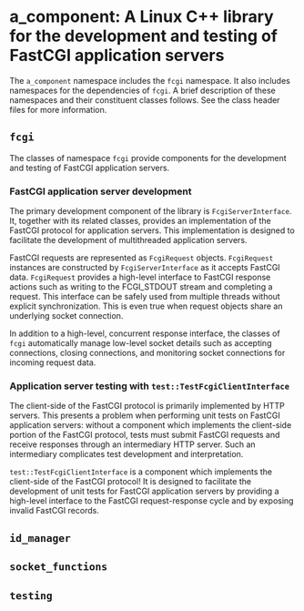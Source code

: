 # a_component: A Linux C++ library for the development and testing of FastCGI application servers
The `a_component` namespace includes the `fcgi` namespace. It also includes
namespaces for the dependencies of `fcgi`. A brief description of these
namespaces and their constituent classes follows. See the class header files
for more information.

## `fcgi`
The classes of namespace `fcgi` provide components for the development and
testing of FastCGI application servers.

### FastCGI application server development
The primary development component of the library is `FcgiServerInterface`. It,
together with its related classes, provides an implementation of the FastCGI
protocol for application servers. This implementation is designed to facilitate
the development of multithreaded application servers.

FastCGI requests are represented as `FcgiRequest` objects. `FcgiRequest`
instances are constructed by `FcgiServerInterface` as it accepts FastCGI data.
`FcgiRequest` provides a high-level interface to FastCGI response actions such
as writing to the FCGI_STDOUT stream and completing a request. This interface
can be safely used from multiple threads without explicit synchronization. This
is even true when request objects share an underlying socket connection.

In addition to a high-level, concurrent response interface, the classes of
`fcgi` automatically manage low-level socket details such as accepting
connections, closing connections, and monitoring socket connections for
incoming request data.

### Application server testing with `test::TestFcgiClientInterface`
The client-side of the FastCGI protocol is primarily implemented by HTTP
servers. This presents a problem when performing unit tests on FastCGI
application servers: without a component which implements the client-side
portion of the FastCGI protocol, tests must submit FastCGI requests and receive
responses through an intermediary HTTP server. Such an intermediary complicates
test development and interpretation.

`test::TestFcgiClientInterface` is a component which implements the client-side
of the FastCGI protocol! It is designed to facilitate the development of unit
tests for FastCGI application servers by providing a high-level interface to
the FastCGI request-response cycle and by exposing invalid FastCGI records.

## `id_manager`


## `socket_functions`


## `testing`


